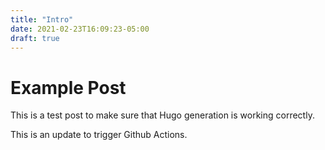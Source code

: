 ```yaml
---
title: "Intro"
date: 2021-02-23T16:09:23-05:00
draft: true
---
```


# Example Post

This is a test post to make sure that Hugo generation is working correctly.

This is an update to trigger Github Actions.